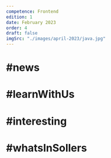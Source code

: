 ```yaml
---
competence: Frontend
edition: 1
date: February 2023
order: 4
draft: false
imgSrc: "./images/april-2023/java.jpg"
---
```


# #news

> ## <a href="" target="_blank"></a>

# #learnWithUs

> ## <a href="" target="_blank"></a>

# #interesting

> ## <a href="" target="_blank"></a>

# #whatsInSollers

> ## <a href="" target="_blank"></a>
